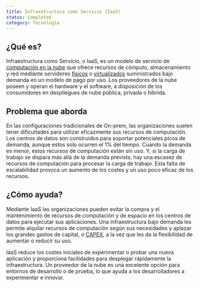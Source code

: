 ```yaml
---
title: Infraestructura como Servicio (IaaS)
status: Completed
category: Tecnología
---
```


## ¿Qué es?

Infraestructura como Servicio, o IaaS, es un modelo de servicio de [computación en la nube](/es/cloud_computing/) que ofrece recursos de cómputo, almacenamiento y red mediante servidores [físicos](/es/bare_metal_machine/) o [virtualizados](/virtualization/) suministrados bajo demanda en un modelo de pago por uso. Los proveedores de la nube poseen y operan el hardware y el software, a disposición de los consumidores en despliegues de nube pública, privada o híbrida.


## Problema que aborda

En las configuraciones tradicionales de On-prem, las organizaciones suelen tener dificultades para utilizar eficazmente sus recursos de computación. Los centros de datos son construidos para soportar potenciales picos de demanda, aunque estos solo ocurren el 1% del tiempo. Cuando la demanda es menor, estos recursos de computación están sin uso. Y, si la carga de trabajo se dispara más allá de la demanda prevista, hay una escasez de recursos de computación para procesar la carga de trabajo. Esta falta de escalabilidad provoca un aumento de los costes y un uso poco eficaz de los recursos.


## ¿Cómo ayuda?

Mediante IaaS las organizaciones pueden evitar la compra y el mantenimiento de recursos de computación y de espacio en los centros de datos para ejecutar sus aplicaciones. Una infraestructura bajo demanda les permite alquilar recursos de computación según sus necesidades y aplazar los grandes gastos de capital, o [CAPEX](https://es.wikipedia.org/wiki/Capex), a la vez que les da la flexibilidad de aumentar o reducir su uso.

IaaS reduce los costes iniciales de experimentar o probar una nueva aplicación y proporciona facilidades para desplegar rápidamente la infraestructura. Un proveedor de la nube es una excelente opción para entornos de desarrollo o de prueba, lo que ayuda a los desarrolladores a experimentar e innovar.
